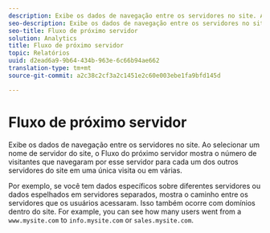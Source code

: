 ```yaml
---
description: Exibe os dados de navegação entre os servidores no site. Ao selecionar um nome de servidor do site, o Fluxo do próximo servidor mostra o número de visitantes que navegaram por esse servidor para cada um dos outros servidores do site em uma única visita ou em várias.
seo-description: Exibe os dados de navegação entre os servidores no site. Ao selecionar um nome de servidor do site, o Fluxo do próximo servidor mostra o número de visitantes que navegaram por esse servidor para cada um dos outros servidores do site em uma única visita ou em várias.
seo-title: Fluxo de próximo servidor
solution: Analytics
title: Fluxo de próximo servidor
topic: Relatórios
uuid: d2ead6a9-9b64-434b-963e-6c66b94ae662
translation-type: tm+mt
source-git-commit: a2c38c2cf3a2c1451e2c60e003ebe1fa9bfd145d

---
```



# Fluxo de próximo servidor

Exibe os dados de navegação entre os servidores no site. Ao selecionar um nome de servidor do site, o Fluxo do próximo servidor mostra o número de visitantes que navegaram por esse servidor para cada um dos outros servidores do site em uma única visita ou em várias.

Por exemplo, se você tem dados específicos sobre diferentes servidores ou dados espelhados em servidores separados, mostra o caminho entre os servidores que os usuários acessaram. Isso também ocorre com domínios dentro do site. For example, you can see how many users went from a `www.mysite.com` to `info.mysite.com` or `sales.mysite.com`.
